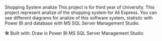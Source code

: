 Shopping System analize
This project is for third year of University. This project represent analize of the shopping system for Ali Express. You can see different diagrams for analize of this software system, statistic with Power BI and database with MS SQL Server Management Studio. 

🛠 Built with:
Draw io
Power BI
MS SQL Server Management Studio
